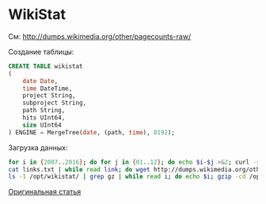 # WikiStat

См: <http://dumps.wikimedia.org/other/pagecounts-raw/>

Создание таблицы:

```sql
CREATE TABLE wikistat
(
    date Date,
    time DateTime,
    project String,
    subproject String,
    path String,
    hits UInt64,
    size UInt64
) ENGINE = MergeTree(date, (path, time), 8192);
```

Загрузка данных:

```bash
for i in {2007..2016}; do for j in {01..12}; do echo $i-$j >&2; curl -sSL "http://dumps.wikimedia.org/other/pagecounts-raw/$i/$i-$j/" | grep -oE 'pagecounts-[0-9]+-[0-9]+\.gz'; done; done | sort | uniq | tee links.txt
cat links.txt | while read link; do wget http://dumps.wikimedia.org/other/pagecounts-raw/$(echo $link | sed -r 's/pagecounts-([0-9]{4})([0-9]{2})[0-9]{2}-[0-9]+\.gz/\1/')/$(echo $link | sed -r 's/pagecounts-([0-9]{4})([0-9]{2})[0-9]{2}-[0-9]+\.gz/\1-\2/')/$link; done
ls -1 /opt/wikistat/ | grep gz | while read i; do echo $i; gzip -cd /opt/wikistat/$i | ./wikistat-loader --time="$(echo -n $i | sed -r 's/pagecounts-([0-9]{4})([0-9]{2})([0-9]{2})-([0-9]{2})([0-9]{2})([0-9]{2})\.gz/\1-\2-\3 \4-00-00/')" | clickhouse-client --query="INSERT INTO wikistat FORMAT TabSeparated"; done
```

[Оригинальная статья](https://clickhouse.yandex/docs/ru/getting_started/example_datasets/wikistat/) <!--hide-->

